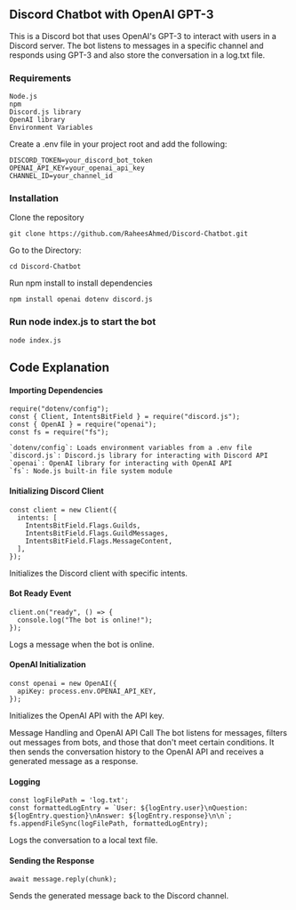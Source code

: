 
## Discord Chatbot with OpenAI GPT-3
This is a Discord bot that uses OpenAI's GPT-3 to interact with users in a Discord server. The bot listens to messages in a specific channel and responds using GPT-3 and also store the conversation in a log.txt file.

### Requirements
```
Node.js
npm
Discord.js library
OpenAI library
Environment Variables
```
Create a .env file in your project root and add the following:
```
DISCORD_TOKEN=your_discord_bot_token
OPENAI_API_KEY=your_openai_api_key
CHANNEL_ID=your_channel_id
```
### Installation
Clone the repository
```
git clone https://github.com/RaheesAhmed/Discord-Chatbot.git
```
Go to the Directory:
```
cd Discord-Chatbot
```

Run npm install to install dependencies
```
npm install openai dotenv discord.js
```

### Run node index.js to start the bot
```
node index.js
```

## Code Explanation

#### Importing Dependencies
```
require("dotenv/config");
const { Client, IntentsBitField } = require("discord.js");
const { OpenAI } = require("openai");
const fs = require("fs");

```
```
`dotenv/config`: Loads environment variables from a .env file
`discord.js`: Discord.js library for interacting with Discord API
`openai`: OpenAI library for interacting with OpenAI API
`fs`: Node.js built-in file system module
```
#### Initializing Discord Client
```
const client = new Client({
  intents: [
    IntentsBitField.Flags.Guilds,
    IntentsBitField.Flags.GuildMessages,
    IntentsBitField.Flags.MessageContent,
  ],
});
```
Initializes the Discord client with specific intents.

#### Bot Ready Event
```
client.on("ready", () => {
  console.log("The bot is online!");
});
```
Logs a message when the bot is online.

#### OpenAI Initialization
```
const openai = new OpenAI({
  apiKey: process.env.OPENAI_API_KEY,
});
```
Initializes the OpenAI API with the API key.

Message Handling and OpenAI API Call
The bot listens for messages, filters out messages from bots, and those that don't meet certain conditions. It then sends the conversation history to the OpenAI API and receives a generated message as a response.

#### Logging
```
const logFilePath = 'log.txt';
const formattedLogEntry = `User: ${logEntry.user}\nQuestion: ${logEntry.question}\nAnswer: ${logEntry.response}\n\n`;
fs.appendFileSync(logFilePath, formattedLogEntry);
```
Logs the conversation to a local text file.

#### Sending the Response
```
await message.reply(chunk);
```
Sends the generated message back to the Discord channel.


























